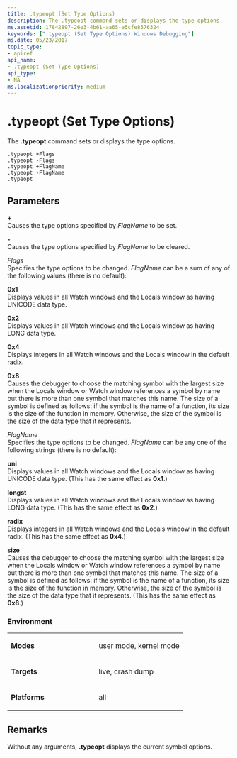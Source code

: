 ```yaml
---
title: .typeopt (Set Type Options)
description: The .typeopt command sets or displays the type options.
ms.assetid: 17842897-26e3-4b61-aa65-e5cfe8576324
keywords: [".typeopt (Set Type Options) Windows Debugging"]
ms.date: 05/23/2017
topic_type:
- apiref
api_name:
- .typeopt (Set Type Options)
api_type:
- NA
ms.localizationpriority: medium
---
```


# .typeopt (Set Type Options)


The **.typeopt** command sets or displays the type options.

```dbgcmd
.typeopt +Flags 
.typeopt -Flags 
.typeopt +FlagName 
.typeopt -FlagName 
.typeopt 
```

## <span id="Parameters"></span><span id="parameters"></span><span id="PARAMETERS"></span>Parameters


<span id="______________"></span> **+**   
Causes the type options specified by *FlagName* to be set.

<span id="_______-______"></span> **-**   
Causes the type options specified by *FlagName* to be cleared.

<span id="_______Flags______"></span><span id="_______flags______"></span><span id="_______FLAGS______"></span> *Flags*   
Specifies the type options to be changed. *FlagName* can be a sum of any of the following values (there is no default):

<span id="0x1"></span><span id="0X1"></span>**0x1**  
Displays values in all Watch windows and the Locals window as having UNICODE data type.

<span id="0x2"></span><span id="0X2"></span>**0x2**  
Displays values in all Watch windows and the Locals window as having LONG data type.

<span id="0x4"></span><span id="0X4"></span>**0x4**  
Displays integers in all Watch windows and the Locals window in the default radix.

<span id="0x8"></span><span id="0X8"></span>**0x8**  
Causes the debugger to choose the matching symbol with the largest size when the Locals window or Watch window references a symbol by name but there is more than one symbol that matches this name. The size of a symbol is defined as follows: if the symbol is the name of a function, its size is the size of the function in memory. Otherwise, the size of the symbol is the size of the data type that it represents.

<span id="_______FlagName______"></span><span id="_______flagname______"></span><span id="_______FLAGNAME______"></span> *FlagName*   
Specifies the type options to be changed. *FlagName* can be any one of the following strings (there is no default):

<span id="uni"></span><span id="UNI"></span>**uni**  
Displays values in all Watch windows and the Locals window as having UNICODE data type. (This has the same effect as **0x1**.)

<span id="longst"></span><span id="LONGST"></span>**longst**  
Displays values in all Watch windows and the Locals window as having LONG data type. (This has the same effect as **0x2**.)

<span id="radix"></span><span id="RADIX"></span>**radix**  
Displays integers in all Watch windows and the Locals window in the default radix. (This has the same effect as **0x4**.)

<span id="size"></span><span id="SIZE"></span>**size**  
Causes the debugger to choose the matching symbol with the largest size when the Locals window or Watch window references a symbol by name but there is more than one symbol that matches this name. The size of a symbol is defined as follows: if the symbol is the name of a function, its size is the size of the function in memory. Otherwise, the size of the symbol is the size of the data type that it represents. (This has the same effect as **0x8**.)

### <span id="Environment"></span><span id="environment"></span><span id="ENVIRONMENT"></span>Environment

<table>
<colgroup>
<col width="50%" />
<col width="50%" />
</colgroup>
<tbody>
<tr class="odd">
<td align="left"><p><strong>Modes</strong></p></td>
<td align="left"><p>user mode, kernel mode</p></td>
</tr>
<tr class="even">
<td align="left"><p><strong>Targets</strong></p></td>
<td align="left"><p>live, crash dump</p></td>
</tr>
<tr class="odd">
<td align="left"><p><strong>Platforms</strong></p></td>
<td align="left"><p>all</p></td>
</tr>
</tbody>
</table>

 

Remarks
-------

Without any arguments, **.typeopt** displays the current symbol options.

 

 






